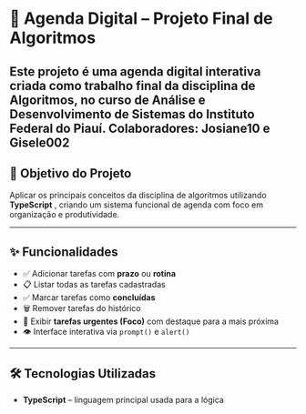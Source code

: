 # 📅 Agenda Digital – Projeto Final de Algoritmos

Este projeto é uma **agenda digital interativa** criada como trabalho final da disciplina de **Algoritmos**, no curso de Análise e Desenvolvimento de Sistemas do Instituto Federal do Piauí.
Colaboradores: Josiane10 e Gisele002
---

## 🧠 Objetivo do Projeto

Aplicar os principais conceitos da disciplina de algoritmos utilizando **TypeScript** , criando um sistema funcional de agenda com foco em organização e produtividade.

---

## ✨ Funcionalidades

- ✅ Adicionar tarefas com **prazo** ou **rotina**
- 📋 Listar todas as tarefas cadastradas
- ✅ Marcar tarefas como **concluídas**
- 🗑️ Remover tarefas do histórico
- 🎯 Exibir **tarefas urgentes (Foco)** com destaque para a mais próxima
- 👁️ Interface interativa via `prompt()` e `alert()`

---

## 🛠 Tecnologias Utilizadas

- **TypeScript** – linguagem principal usada para a lógica
